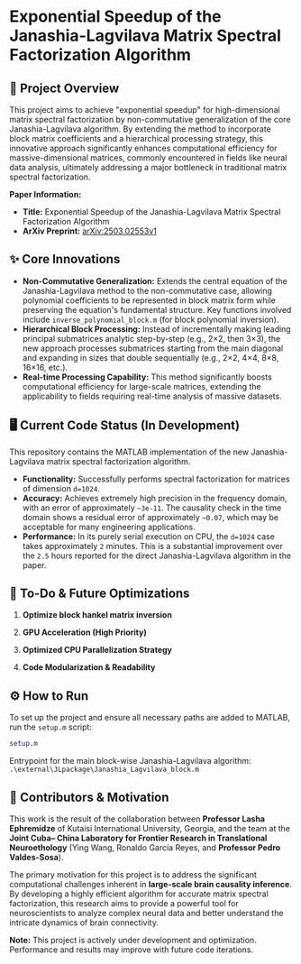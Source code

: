 

# Exponential Speedup of the Janashia-Lagvilava Matrix Spectral Factorization Algorithm

## 🚀 Project Overview

This project aims to achieve "exponential speedup" for high-dimensional matrix spectral factorization by non-commutative generalization of the core Janashia-Lagvilava algorithm. By extending the method to incorporate block matrix coefficients and a hierarchical processing strategy, this innovative approach significantly enhances computational efficiency for massive-dimensional matrices, commonly encountered in fields like neural data analysis, ultimately addressing a major bottleneck in traditional matrix spectral factorization.

**Paper Information:**
*   **Title:** Exponential Speedup of the Janashia-Lagvilava Matrix Spectral Factorization Algorithm
*   **ArXiv Preprint:** [arXiv:2503.02553v1](https://arxiv.org/abs/2503.02553)

## ✨ Core Innovations

*   **Non-Commutative Generalization:** Extends the central equation of the Janashia-Lagvilava method to the non-commutative case, allowing polynomial coefficients to be represented in block matrix form while preserving the equation's fundamental structure. Key functions involved include  `inverse_polynomial_block.m` (for block polynomial inversion).
*   **Hierarchical Block Processing:** Instead of incrementally making leading principal submatrices analytic step-by-step (e.g., 2×2, then 3×3), the new approach processes submatrices starting from the main diagonal and expanding in sizes that double sequentially (e.g., 2×2, 4×4, 8×8, 16×16, etc.).
*   **Real-time Processing Capability:** This method significantly boosts computational efficiency for large-scale matrices, extending the applicability to fields requiring real-time analysis of massive datasets.

## 🖥️ Current Code Status (In Development)

This repository contains the MATLAB implementation of the new Janashia-Lagvilava matrix spectral factorization algorithm.

*   **Functionality:** Successfully performs spectral factorization for matrices of dimension `d=1024`.
*   **Accuracy:** Achieves extremely high precision in the frequency domain, with an error of approximately `~3e-11`. The causality check in the time domain shows a residual error of approximately `~0.07`, which may be acceptable for many engineering applications.
*   **Performance:** In its purely serial execution on CPU, the `d=1024` case takes approximately `2` minutes. This is a substantial improvement over the `2.5` hours reported for the direct Janashia-Lagvilava algorithm in the paper.

## 🚧 To-Do & Future Optimizations

1.  **Optimize block hankel matrix inversion** 

2.  **GPU Acceleration (High Priority)**

3.  **Optimized CPU Parallelization Strategy** 

4.  **Code Modularization & Readability**

## ⚙️ How to Run

To set up the project and ensure all necessary paths are added to MATLAB, run the `setup.m` script:

```matlab
setup.m
```

Entrypoint for the main block-wise Janashia-Lagvilava algorithm:
`.\external\JLpackage\Janashia_Lagvilava_block.m`


## 🤝 Contributors & Motivation

This work is the result of the collaboration between **Professor Lasha Ephremidze** of Kutaisi International University, Georgia, and the team at the **Joint Cuba– China Laboratory for Frontier Research in Translational Neuroethology** (Ying Wang, Ronaldo García Reyes, and **Professor Pedro Valdes-Sosa**).

The primary motivation for this project is to address the significant computational challenges inherent in **large-scale brain causality inference**. By developing a highly efficient algorithm for accurate matrix spectral factorization, this research aims to provide a powerful tool for neuroscientists to analyze complex neural data and better understand the intricate dynamics of brain connectivity.

**Note:** This project is actively under development and optimization. Performance and results may improve with future code iterations.



